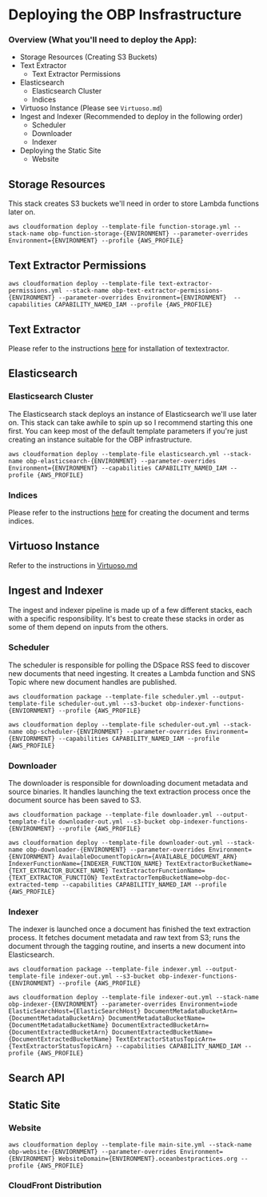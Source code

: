 # Deploying the OBP Insfrastructure

### Overview (What you'll need to deploy the App):

- Storage Resources (Creating S3 Buckets)
- Text Extractor
    - Text Extractor Permissions
- Elasticsearch 
    - Elasticsearch Cluster
    - Indices
- Virtuoso Instance (Please see `Virtuoso.md`)
- Ingest and Indexer (Recommended to deploy in the following order)
    - Scheduler
    - Downloader
    - Indexer
- Deploying the Static Site
    - Website

## Storage Resources

This stack creates S3 buckets we'll need in order to store Lambda functions later on.

`aws cloudformation deploy --template-file function-storage.yml --stack-name obp-function-storage-{ENVIRONMENT} --parameter-overrides Environment={ENVIRONMENT} --profile {AWS_PROFILE}`

## Text Extractor Permissions

`aws cloudformation deploy --template-file text-extractor-permissions.yml --stack-name obp-text-extractor-permissions-{ENVIRONMENT} --parameter-overrides Environment={ENVIRONMENT}  --capabilities CAPABILITY_NAMED_IAM --profile {AWS_PROFILE}`

## Text Extractor
Please refer to the instructions [here](./README.md) for installation of textextractor.

## Elasticsearch

### Elasticsearch Cluster

The Elasticsearch stack deploys an instance of Elasticsearch we'll use later on. This stack can take awhile to spin up so I recommend starting this one first. You can keep most of the default template parameters if you're just creating an instance suitable for the OBP infrastructure.

`aws cloudformation deploy --template-file elasticsearch.yml --stack-name obp-elasticsearch-{ENVIRONMENT} --parameter-overrides Environment={ENVIRONMENT} --capabilities CAPABILITY_NAMED_IAM --profile {AWS_PROFILE}`

### Indices

Please refer to the instructions [here](./README.md) for creating the document and terms indices.

## Virtuoso Instance

Refer to the instructions in [Virtuoso.md](./Virtuoso.md)

## Ingest and Indexer

The ingest and indexer pipeline is made up of a few different stacks, each with a specific responsibility. It's best to create these stacks in order as some of them depend on inputs from the others.

### Scheduler

The scheduler is responsible for polling the DSpace RSS feed to discover new documents that need ingesting. It creates a Lambda function and SNS Topic where new document handles are published.

`aws cloudformation package --template-file scheduler.yml --output-template-file scheduler-out.yml --s3-bucket obp-indexer-functions-{ENVIORNMENT} --profile {AWS_PROFILE}`

`aws cloudformation deploy --template-file scheduler-out.yml --stack-name obp-scheduler-{ENVIRONMENT} --parameter-overrides Environment={ENVIORNMENT} --capabilities CAPABILITY_NAMED_IAM --profile {AWS_PROFILE}`

### Downloader

The downloader is responsible for downloading document metadata and source binaries. It handles launching the text extraction process once the document source has been saved to S3.

`aws cloudformation package --template-file downloader.yml --output-template-file downloader-out.yml --s3-bucket obp-indexer-functions-{ENVIRONMENT} --profile {AWS_PROFILE}`

`aws cloudformation deploy --template-file downloader-out.yml --stack-name obp-downloader-{ENVIRONMENT} --parameter-overrides Environment={ENVIORNMENT} AvailableDocumentTopicArn={AVAILABLE_DOCUMENT_ARN} IndexerFunctionName={INDEXER_FUNCTION_NAME} TextExtractorBucketName={TEXT_EXTRACTOR_BUCKET_NAME} TextExtractorFunctionName={TEXT_EXTRACTOR_FUNCTION} TextExtractorTempBucketName=obp-doc-extracted-temp --capabilities CAPABILITIY_NAMED_IAM --profile {AWS_PROFILE}`

### Indexer

The indexer is launched once a document has finished the text extraction process. It fetches document metadata and raw text from S3; runs the document through the tagging routine, and inserts a new document into Elasticsearch.

`aws cloudformation package --template-file indexer.yml --output-template-file indexer-out.yml --s3-bucket obp-indexer-functions-{ENVIRONMENT} --profile {AWS_PROFILE}`

`aws cloudformation deploy --template-file indexer-out.yml --stack-name obp-indexer-{ENVIRONMENT} --parameter-overrides Environment=iode ElasticSearchHost={ElasticSearchHost} DocumentMetadataBucketArn={DocumentMetadataBucketArn} DocumentMetadataBucketName={DocumentMetadataBucketName} DocumentExtractedBucketArn={DocumentExtractedBucketArn} DocumentExtractedBucketName={DocumentExtractedBucketName} TextExtractorStatusTopicArn={TextExtractorStatusTopicArn} --capabilities CAPABILITY_NAMED_IAM --profile {AWS_PROFILE}`

## Search API

## Static Site

### Website

`aws cloudformation deploy --template-file main-site.yml --stack-name obp-website-{ENVIORNMENT} --parameter-overrides Environment={ENVIRONMENT} WebsiteDomain={ENVIRONMENT}.oceanbestpractices.org --profile {AWS_PROFILE}`

### CloudFront Distribution
